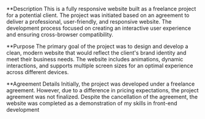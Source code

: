 **Description
This is a fully responsive website built as a freelance project for a potential client. The project was initiated based on an agreement to deliver a professional, user-friendly, and responsive website. The development process focused on creating an interactive user experience and ensuring cross-browser compatibility.

**Purpose
The primary goal of the project was to design and develop a clean, modern website that would reflect the client's brand identity and meet their business needs. The website includes animations, dynamic interactions, and supports multiple screen sizes for an optimal experience across different devices.

**Agreement Details
Initially, the project was developed under a freelance agreement. However, due to a difference in pricing expectations, the project agreement was not finalized. Despite the cancellation of the agreement, the website was completed as a demonstration of my skills in front-end development
